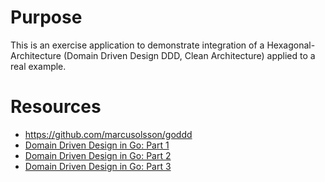 # Purpose

This is an exercise application to demonstrate integration of a Hexagonal-Architecture (Domain Driven Design DDD, Clean Architecture) applied to a real example.


# Resources

- https://github.com/marcusolsson/goddd
- [Domain Driven Design in Go: Part 1](http://www.citerus.se/go-ddd)
- [Domain Driven Design in Go: Part 2](http://www.citerus.se/part-2-domain-driven-design-in-go)
- [Domain Driven Design in Go: Part 3](http://www.citerus.se/part-3-domain-driven-design-in-go)

